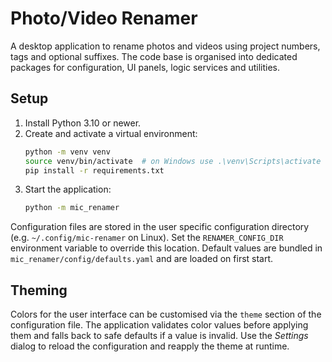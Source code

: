 # Photo/Video Renamer

A desktop application to rename photos and videos using project numbers, tags and optional suffixes. The code base is organised into dedicated packages for configuration, UI panels, logic services and utilities.

## Setup

1. Install Python 3.10 or newer.
2. Create and activate a virtual environment:
   ```bash
   python -m venv venv
   source venv/bin/activate  # on Windows use .\venv\Scripts\activate
   pip install -r requirements.txt
   ```
3. Start the application:
   ```bash
   python -m mic_renamer
   ```

Configuration files are stored in the user specific configuration directory
(e.g. `~/.config/mic-renamer` on Linux). Set the `RENAMER_CONFIG_DIR`
environment variable to override this location. Default values are bundled in
`mic_renamer/config/defaults.yaml` and are loaded on first start.

## Theming

Colors for the user interface can be customised via the `theme` section of the
configuration file. The application validates color values before applying them
and falls back to safe defaults if a value is invalid. Use the *Settings* dialog
to reload the configuration and reapply the theme at runtime.
